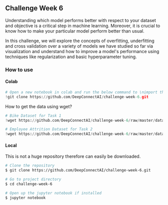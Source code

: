 ## Challenge Week 6
Understanding which model performs better with respect to your dataset and objective is a critical step in machine learning.
Moreover, it is crucial to know how to make your particular model perform better than usual.

In this challenge, we will explore the concepts of overfitting, underfitting and cross validation over a variety of models we have studied so far via visualization and understand how to improve a model's performance using techniques like regularization and basic hyperparameter tuning.

### How to use

#### Colab
```python
# Open a new notebook in colab and run the below command to \nimport the entire repository for proper functioning of the notebooks
!git clone https://github.com/DeepConnectAI/challenge-week-6.git
```

How to get the data using wget?
```python
# Bike Dataset for Task 1
!wget https://github.com/DeepConnectAI/challenge-week-6/raw/master/data/bike.csv

# Employee Attrition Dataset for Task 2
!wget https://github.com/DeepConnectAI/challenge-week-6/raw/master/data/attrition.csv
```

#### Local
This is not a huge repository therefore can easily be downloaded.
```bash
# Clone the repository
$ git clone https://github.com/DeepConnectAI/challenge-week-6.git

# Go to project directory
$ cd challenge-week-6

# Open up the jupyter notebook if installed
$ jupyter notebook
```
